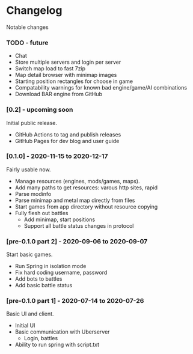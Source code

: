 # Changelog

Notable changes

### TODO - future

- Chat
- Store multiple servers and login per server
- Switch map load to fast 7zip
- Map detail browser with minimap images
- Starting position rectangles for choose in game
- Compatability warnings for known bad engine/game/AI combinations
- Download BAR engine from GitHub

### [0.2] - upcoming soon

Initial public release.
- GitHub Actions to tag and publish releases
- GitHub Pages for dev blog and user guide

### [0.1.0] - 2020-11-15 to 2020-12-17

Fairly usable now.
- Manage resources (engines, mods/games, maps).
- Add many paths to get resources: varous http sites, rapid
- Parse modinfo
- Parse minimap and metal map directly from files
- Start games from app directory without resource copying
- Fully flesh out battles
  - Add minimap, start positions
  - Support all battle status changes in protocol

### [pre-0.1.0 part 2] - 2020-09-06 to 2020-09-07

Start basic games.
- Run Spring in isolation mode
- Fix hard coding username, password
- Add bots to battles
- Add basic battle status

### [pre-0.1.0 part 1] - 2020-07-14 to 2020-07-26

Basic UI and client.
- Initial UI
- Basic communication with Uberserver
  - Login, battles
- Ability to run spring with script.txt

